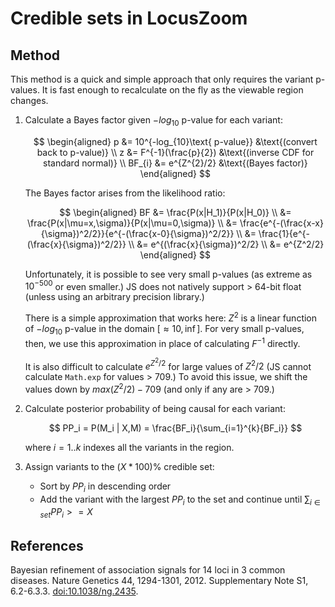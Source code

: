 # Credible sets in LocusZoom

## Method

This method is a quick and simple approach that only requires the variant p-values. It is fast enough to recalculate on the fly as the viewable region changes.

1. Calculate a Bayes factor given $-log_{10} \text{ p-value}$ for each variant:

    $$
    \begin{aligned}
      p &= 10^{-log_{10}\text{ p-value}} &\text{(convert back to p-value)} \\
      z &= F^{-1}(\frac{p}{2}) &\text{(inverse CDF for standard normal)} \\
      BF_{i} &= e^{Z^{2}/2} &\text{(Bayes factor)}
    \end{aligned}
    $$

    The Bayes factor arises from the likelihood ratio:

    $$
    \begin{aligned}
    BF &= \frac{P(x|H_1)}{P(x|H_0)} \\ &=
    \frac{P(x|\mu=x,\sigma)}{P(x|\mu=0,\sigma)} \\ &=
    \frac{e^{-(\frac{x-x}{\sigma})^2/2}}{e^{-(\frac{x-0}{\sigma})^2/2}} \\ &=
    \frac{1}{e^{-(\frac{x}{\sigma})^2/2}} \\ &=
    e^{(\frac{x}{\sigma})^2/2} \\ &=
    e^{Z^2/2}
    \end{aligned}
    $$

    Unfortunately, it is possible to see very small p-values (as extreme as $10^{-500}$ or even smaller.) JS does not natively support > 64-bit float (unless using an arbitrary precision library.)

    There is a simple approximation that works here:  $Z^2$ is a linear function of $-log_{10}\text{ p-value}$ in the domain $[\approx10,\inf]$. For very small p-values, then, we use this approximation in place of calculating $F^{-1}$ directly.

    It is also difficult to calculate $e^{Z^2/2}$ for large values of $Z^2/2$ (JS cannot calculate `Math.exp` for values > 709.) To avoid this issue, we shift the values down by $max(Z^2/2) - 709$ (and only if any are > 709.)

2. Calculate posterior probability of being causal for each variant:

    $$
    PP_i = P(M_i | X,M) = \frac{BF_i}{\sum_{i=1}^{k}{BF_i}}
    $$

    where $i=1..k$ indexes all the variants in the region.

3. Assign variants to the $(X*100)$% credible set:

    * Sort by $PP_i$ in descending order
    * Add the variant with the largest $PP_i$ to the set and continue until $\sum_{i \in set}{PP_i} >= X$

## References

Bayesian refinement of association signals for 14 loci in 3 common diseases. Nature Genetics 44, 1294-1301, 2012. Supplementary Note S1, 6.2-6.3.3. [doi:10.1038/ng.2435](1).

[1]: https://www.nature.com/articles/ng.2435
